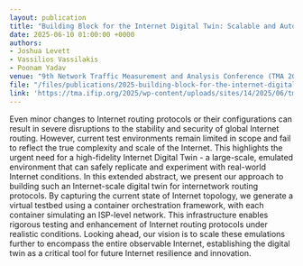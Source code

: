 ```yaml
---
layout: publication
title: "Building Block for the Internet Digital Twin: Scalable and Automated Internetwork Emulator"
date: 2025-06-10 01:00:00 +0000
authors:
- Joshua Levett
- Vassilios Vassilakis
- Poonam Yadav
venue: "9th Network Traffic Measurement and Analysis Conference (TMA 2025)"
file: "/files/publications/2025-building-block-for-the-internet-digital-twin.pdf"
link: 'https://tma.ifip.org/2025/wp-content/uploads/sites/14/2025/06/tma2025_poster12.pdf'
---
```


Even minor changes to Internet routing protocols or their configurations can result in severe disruptions to the stability and security of global Internet routing. However, current test environments remain limited in scope and fail to reflect the true complexity and scale of the Internet. This highlights the urgent need for a high-fidelity Internet Digital Twin - a large-scale, emulated environment that can safely replicate and experiment with real-world Internet conditions. In this extended abstract, we present our approach to building such an Internet-scale digital twin for internetwork routing protocols. By capturing the current state of Internet topology, we generate a virtual testbed using a container orchestration framework, with each container simulating an ISP-level network. This infrastructure enables rigorous testing and enhancement of Internet routing protocols under realistic conditions. Looking ahead, our vision is to scale these emulations further to encompass the entire observable Internet, establishing the digital twin as a critical tool for future Internet resilience and innovation.